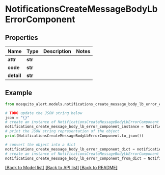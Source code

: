 # NotificationsCreateMessageBodyLbErrorComponent


## Properties

Name | Type | Description | Notes
------------ | ------------- | ------------- | -------------
**attr** | **str** |  | 
**code** | **str** |  | 
**detail** | **str** |  | 

## Example

```python
from mosquito_alert.models.notifications_create_message_body_lb_error_component import NotificationsCreateMessageBodyLbErrorComponent

# TODO update the JSON string below
json = "{}"
# create an instance of NotificationsCreateMessageBodyLbErrorComponent from a JSON string
notifications_create_message_body_lb_error_component_instance = NotificationsCreateMessageBodyLbErrorComponent.from_json(json)
# print the JSON string representation of the object
print(NotificationsCreateMessageBodyLbErrorComponent.to_json())

# convert the object into a dict
notifications_create_message_body_lb_error_component_dict = notifications_create_message_body_lb_error_component_instance.to_dict()
# create an instance of NotificationsCreateMessageBodyLbErrorComponent from a dict
notifications_create_message_body_lb_error_component_from_dict = NotificationsCreateMessageBodyLbErrorComponent.from_dict(notifications_create_message_body_lb_error_component_dict)
```
[[Back to Model list]](../README.md#documentation-for-models) [[Back to API list]](../README.md#documentation-for-api-endpoints) [[Back to README]](../README.md)


